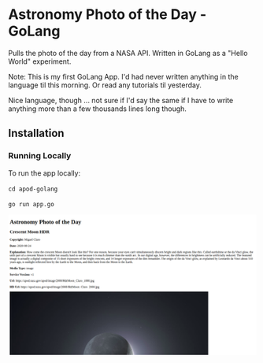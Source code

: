 # Astronomy Photo of the Day - GoLang

Pulls the photo of the day from a NASA API.
Written in GoLang as a "Hello World" experiment.

Note: This is my first GoLang App. I'd had never written anything in the language til this morning.
Or read any tutorials til yesterday.

Nice language, though ... not sure if I'd say the same if I have to write anything more than a few thousands lines long though.

## Installation



### Running Locally

To run the app locally:

`cd apod-golang`

`go run app.go`

![apod-golang](https://github.com/lasellers/apod-golang/blob/master/apod-golang.png)

